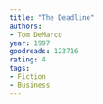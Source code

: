 ```yaml
---
title: "The Deadline"
authors:
- Tom DeMarco
year: 1997
goodreads: 123716
rating: 4
tags:
- Fiction
- Business
---
```

